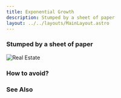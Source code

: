 ```yaml
---
title: Exponential Growth
description: Stumped by a sheet of paper
layout: ../../layouts/MainLayout.astro
---
```


### Stumped by a sheet of paper

![Real Estate](/images/real-estate.jpg)


### How to avoid?


### See Also

